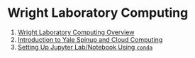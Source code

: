 # Wright Laboratory Computing

1. [Wright Laboratory Computing Overview](./wright-laboratory-computing-overview/slides.html)
2. [Introduction to Yale Spinup and Cloud Computing](./wright-laboratory-spinup/slides.html)
3. [Setting Up Jupyter Lab/Notebook Using `conda`](./jupyter-conda-setup/slides.html)